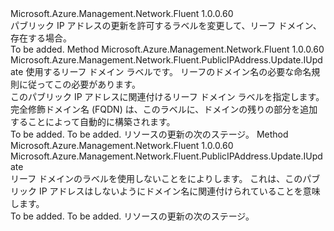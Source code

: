 <Type Name="IWithLeafDomainLabel" FullName="Microsoft.Azure.Management.Network.Fluent.PublicIPAddress.Update.IWithLeafDomainLabel">
  <TypeSignature Language="C#" Value="public interface IWithLeafDomainLabel" />
  <TypeSignature Language="ILAsm" Value=".class public interface auto ansi abstract IWithLeafDomainLabel" />
  <TypeSignature Language="DocId" Value="T:Microsoft.Azure.Management.Network.Fluent.PublicIPAddress.Update.IWithLeafDomainLabel" />
  <TypeSignature Language="VB.NET" Value="Public Interface IWithLeafDomainLabel" />
  <TypeSignature Language="F#" Value="type IWithLeafDomainLabel = interface" />
  <AssemblyInfo>
    <AssemblyName>Microsoft.Azure.Management.Network.Fluent</AssemblyName>
    <AssemblyVersion>1.0.0.60</AssemblyVersion>
  </AssemblyInfo>
  <Interfaces />
  <Docs>
    <summary>
            パブリック IP アドレスの更新を許可するラベルを変更して、リーフ ドメイン、存在する場合。
            </summary>
    <remarks>To be added.</remarks>
  </Docs>
  <Members>
    <Member MemberName="WithLeafDomainLabel">
      <MemberSignature Language="C#" Value="public Microsoft.Azure.Management.Network.Fluent.PublicIPAddress.Update.IUpdate WithLeafDomainLabel (string dnsName);" />
      <MemberSignature Language="ILAsm" Value=".method public hidebysig newslot virtual instance class Microsoft.Azure.Management.Network.Fluent.PublicIPAddress.Update.IUpdate WithLeafDomainLabel(string dnsName) cil managed" />
      <MemberSignature Language="DocId" Value="M:Microsoft.Azure.Management.Network.Fluent.PublicIPAddress.Update.IWithLeafDomainLabel.WithLeafDomainLabel(System.String)" />
      <MemberSignature Language="VB.NET" Value="Public Function WithLeafDomainLabel (dnsName As String) As IUpdate" />
      <MemberSignature Language="F#" Value="abstract member WithLeafDomainLabel : string -&gt; Microsoft.Azure.Management.Network.Fluent.PublicIPAddress.Update.IUpdate" Usage="iWithLeafDomainLabel.WithLeafDomainLabel dnsName" />
      <MemberType>Method</MemberType>
      <AssemblyInfo>
        <AssemblyName>Microsoft.Azure.Management.Network.Fluent</AssemblyName>
        <AssemblyVersion>1.0.0.60</AssemblyVersion>
      </AssemblyInfo>
      <ReturnValue>
        <ReturnType>Microsoft.Azure.Management.Network.Fluent.PublicIPAddress.Update.IUpdate</ReturnType>
      </ReturnValue>
      <Parameters>
        <Parameter Name="dnsName" Type="System.String" />
      </Parameters>
      <Docs>
        <param name="dnsName">使用するリーフ ドメイン ラベルです。 リーフのドメイン名の必要な命名規則に従ってこの必要があります。</param>
        <summary>
            このパブリック IP アドレスに関連付けるリーフ ドメイン ラベルを指定します。
            完全修飾ドメイン名 (FQDN) は、このラベルに、ドメインの残りの部分を追加することによって自動的に構築されます。
            </summary>
        <returns>To be added.</returns>
        <remarks>To be added.</remarks>
        <return>リソースの更新の次のステージ。</return>
      </Docs>
    </Member>
    <Member MemberName="WithoutLeafDomainLabel">
      <MemberSignature Language="C#" Value="public Microsoft.Azure.Management.Network.Fluent.PublicIPAddress.Update.IUpdate WithoutLeafDomainLabel ();" />
      <MemberSignature Language="ILAsm" Value=".method public hidebysig newslot virtual instance class Microsoft.Azure.Management.Network.Fluent.PublicIPAddress.Update.IUpdate WithoutLeafDomainLabel() cil managed" />
      <MemberSignature Language="DocId" Value="M:Microsoft.Azure.Management.Network.Fluent.PublicIPAddress.Update.IWithLeafDomainLabel.WithoutLeafDomainLabel" />
      <MemberSignature Language="VB.NET" Value="Public Function WithoutLeafDomainLabel () As IUpdate" />
      <MemberSignature Language="F#" Value="abstract member WithoutLeafDomainLabel : unit -&gt; Microsoft.Azure.Management.Network.Fluent.PublicIPAddress.Update.IUpdate" Usage="iWithLeafDomainLabel.WithoutLeafDomainLabel " />
      <MemberType>Method</MemberType>
      <AssemblyInfo>
        <AssemblyName>Microsoft.Azure.Management.Network.Fluent</AssemblyName>
        <AssemblyVersion>1.0.0.60</AssemblyVersion>
      </AssemblyInfo>
      <ReturnValue>
        <ReturnType>Microsoft.Azure.Management.Network.Fluent.PublicIPAddress.Update.IUpdate</ReturnType>
      </ReturnValue>
      <Parameters />
      <Docs>
        <summary>
            リーフ ドメインのラベルを使用しないことをによりします。
            これは、このパブリック IP アドレスはしないようにドメイン名に関連付けられていることを意味します。
            </summary>
        <returns>To be added.</returns>
        <remarks>To be added.</remarks>
        <return>リソースの更新の次のステージ。</return>
      </Docs>
    </Member>
  </Members>
</Type>
